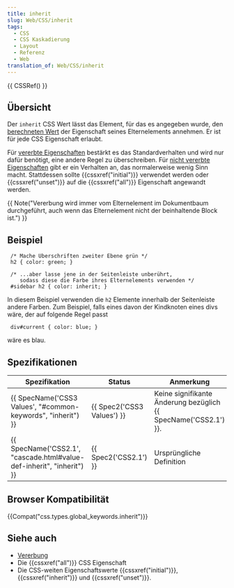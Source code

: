 ```yaml
---
title: inherit
slug: Web/CSS/inherit
tags:
  - CSS
  - CSS Kaskadierung
  - Layout
  - Referenz
  - Web
translation_of: Web/CSS/inherit
---
```

{{ CSSRef() }}

## Übersicht

Der `inherit` CSS Wert lässt das Element, für das es angegeben wurde, den [berechneten Wert](/de/docs/Web/CSS/berechneter_Wert) der Eigenschaft seines Elternelements annehmen. Er ist für jede CSS Eigenschaft erlaubt.

Für [vererbte Eigenschaften](/de/docs/Web/CSS/Vererbung "en/CSS/inheritance") bestärkt es das Standardverhalten und wird nur dafür benötigt, eine andere Regel zu überschreiben. Für [nicht vererbte Eigenschaften](/de/docs/Web/CSS/Vererbung "en/CSS/inheritance") gibt er ein Verhalten an, das normalerweise wenig Sinn macht. Stattdessen sollte {{cssxref("initial")}} verwendet werden oder {{cssxref("unset")}} auf die {{cssxref("all")}} Eigenschaft angewandt werden.

{{ Note("Vererbung wird immer vom Elternelement im Dokumentbaum durchgeführt, auch wenn das Elternelement nicht der beinhaltende Block ist.") }}

## Beispiel

     /* Mache Überschriften zweiter Ebene grün */
     h2 { color: green; }

     /* ...aber lasse jene in der Seitenleiste unberührt,
        sodass diese die Farbe ihres Elternelements verwenden */
     #sidebar h2 { color: inherit; }

In diesem Beispiel verwenden die `h2` Elemente innerhalb der Seitenleiste andere Farben. Zum Beispiel, falls eines davon der Kindknoten eines divs wäre, der auf folgende Regel passt

     div#current { color: blue; }

wäre es blau.

## Spezifikationen

| Spezifikation                                                                                | Status                               | Anmerkung                                                               |
| -------------------------------------------------------------------------------------------- | ------------------------------------ | ----------------------------------------------------------------------- |
| {{ SpecName('CSS3 Values', "#common-keywords", "inherit") }}             | {{ Spec2('CSS3 Values') }} | Keine signifikante Änderung bezüglich {{ SpecName('CSS2.1') }}. |
| {{ SpecName('CSS2.1', "cascade.html#value-def-inherit", "inherit") }} | {{ Spec2('CSS2.1') }}         | Ursprüngliche Definition                                                |

## Browser Kompatibilität

{{Compat("css.types.global_keywords.inherit")}}

## Siehe auch

- [Vererbung](/de/docs/Web/CSS/Vererbung)
- Die {{cssxref("all")}} CSS Eigenschaft
- Die CSS-weiten Eigenschaftswerte {{cssxref("initial")}}, {{cssxref("inherit")}} und {{cssxref("unset")}}.
